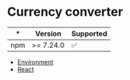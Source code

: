 # Currency converter

| \*  | Version   | Supported          |
| --- | --------- | ------------------ |
| npm | >= 7.24.0 | :white_check_mark: |

- [Environment](https://github.com/piratuks/exercise/tree/main/bingo-angular-exercise/src/docs/environment.md)
- [React](https://github.com/piratuks/exercise/tree/main/bingo-angular-exercise/srcdocs/react.md)
